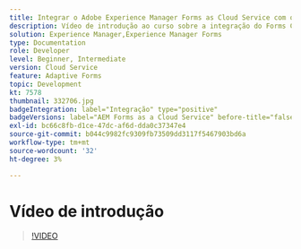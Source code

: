 ```yaml
---
title: Integrar o Adobe Experience Manager Forms as Cloud Service com o Acrobat Sign
description: Vídeo de introdução ao curso sobre a integração do Forms CS com o Acrobat Sign
solution: Experience Manager,Experience Manager Forms
type: Documentation
role: Developer
level: Beginner, Intermediate
version: Cloud Service
feature: Adaptive Forms
topic: Development
kt: 7578
thumbnail: 332706.jpg
badgeIntegration: label="Integração" type="positive"
badgeVersions: label="AEM Forms as a Cloud Service" before-title="false"
exl-id: bc66c8fb-d1ce-47dc-af6d-dda0c37347e4
source-git-commit: b044c9982fc9309fb73509dd3117f5467903bd6a
workflow-type: tm+mt
source-wordcount: '32'
ht-degree: 3%

---
```


# Vídeo de introdução


>[!VIDEO](https://video.tv.adobe.com/v/332706?quality=12&learn=on)
